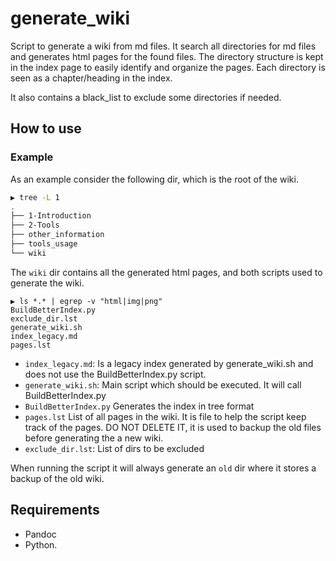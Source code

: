 # generate_wiki
Script to generate a wiki from md files.
It search all directories for md files and generates html pages for the found files. 
The directory structure is kept in the index page to easily identify and organize the pages. Each directory is seen as a chapter/heading in the index.

It also contains a black_list to exclude some directories if needed.

## How to use

### Example
As an example consider the following dir, which is the root of the wiki.


```bash                                                 
▶ tree -L 1
.
├── 1-Introduction
├── 2-Tools
├── other_information
├── tools_usage
└── wiki
```

The `wiki` dir contains all the generated html pages, and both scripts used to generate the wiki.


```
▶ ls *.* | egrep -v "html|img|png"
BuildBetterIndex.py
exclude_dir.lst
generate_wiki.sh
index_legacy.md
pages.lst
```

+ `index_legacy.md`: Is a legacy index generated by generate_wiki.sh and does not use the BuildBetterIndex.py script.
+ `generate_wiki.sh`: Main script which should be executed. It will call BuildBetterIndex.py 
+ `BuildBetterIndex.py` Generates the index in tree format
+ `pages.lst` List of all pages in the wiki. It is file to help the script keep track of the pages. DO NOT DELETE IT, it is used to backup the old files before generating the a new wiki.
+ `exclude_dir.lst`: List of dirs to be excluded

When running the script it will always generate an `old` dir where it stores a backup of the old wiki.


## Requirements

+ Pandoc
+ Python.



